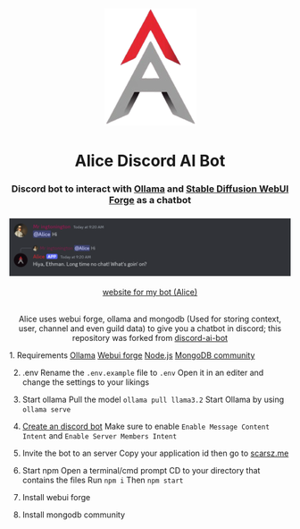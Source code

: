 <div align="center">
    <h1><a href="#"></a><img alt="Alice-logo" src="assets/icon2.png" /></h1>
    <h1><a href="#"></a>Alice Discord AI Bot</h1>
    <h3 align="center"><a href="#"></a>Discord bot to interact with <a href="https://github.com/jmorganca/ollama">Ollama</a> and <a href="https://github.com/lllyasviel/stable-diffusion-webui-forge">Stable Diffusion WebUI Forge</a> as a chatbot</h3>
    <h3><a href="#"></a><img alt="Discord chat with the bot" src="assets/screenshot.png" /></h3>
    <a href="https://alicediscord.com/">website for my bot (Alice)</a>
    <p>
    <br>Alice uses webui forge, ollama and mongodb (Used for storing context, user, channel and even guild data) to give you a chatbot in discord; this repository was forked from <a href="https://github.com/mekb-turtle/discord-ai-bot">discord-ai-bot</a>
    </p>
    </div>
<div align="left">
1. Requirements
<a href="https://ollama.com/">Ollama</a>
<a href="https://github.com/lllyasviel/stable-diffusion-webui-forge">Webui forge</a>
<a href="https://nodejs.org/en">Node.js</a>
<a href="https://www.mongodb.com/try/download/community">MongoDB community</a>

2. .env
Rename the `.env.example` file to `.env`
Open it in an editer and change the settings to your likings
    
3. Start ollama
Pull the model `ollama pull llama3.2`
Start Ollama by using `ollama serve`
    
4. <a href="https://discord.com/developers/applications">Create an discord bot</a>
Make sure to enable `Enable Message Content Intent` and `Enable Server Members Intent`
    
5. Invite the bot to an server
Copy your application id then go to <a href="https://scarsz.me/authorize">scarsz.me</a>
    
6. Start npm
Open a terminal/cmd prompt
CD to your directory that contains the files
Run `npm i`
Then `npm start`
    
7. Install webui forge
8. Install mongodb community
</div>
